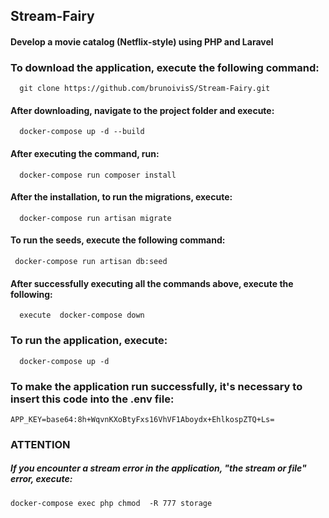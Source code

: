 
## Stream-Fairy

#### Develop a movie catalog (Netflix-style) using PHP and Laravel

### To download the application, execute the following command:
```http
  git clone https://github.com/brunoivisS/Stream-Fairy.git
```
 
#### After downloading, navigate to the project folder and execute:
```http
  docker-compose up -d --build
```
#### After executing the command, run:
```http
  docker-compose run composer install
```
#### After the installation, to run the migrations, execute:
```http
  docker-compose run artisan migrate
```
#### To run the seeds, execute the following command:
```http
 docker-compose run artisan db:seed
```

#### After successfully executing all the commands above, execute the following:


```http
  execute  docker-compose down 
```

  ### To run the application, execute:
  ```http
    docker-compose up -d
  ```
 ### To make the application run successfully, it's necessary to insert this code into the .env file:
  ```http
  APP_KEY=base64:8h+WqvnKXoBtyFxs16VhVF1Aboydx+EhlkospZTQ+Ls=
```
 ### ATTENTION
 ##### If you encounter a stream error in the application, "the stream or file" error, execute:
  ```http
  docker-compose exec php chmod  -R 777 storage
```



